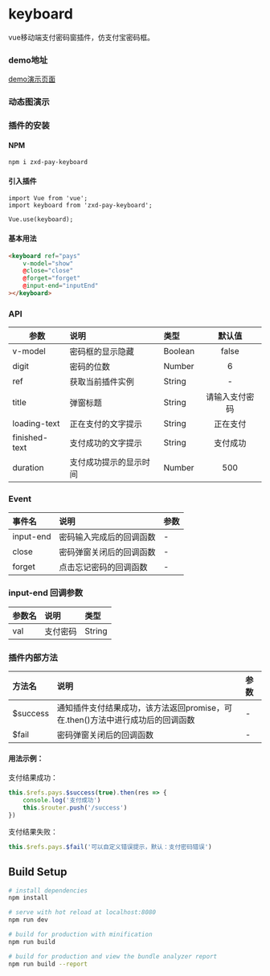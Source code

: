 # keyboard
vue移动端支付密码窗插件，仿支付宝密码框。

### demo地址
[demo演示页面](https://ZhangXDong.github.io/keyboard/dist/#/, '支付密码弹窗demo演示页面')

### 动态图演示

### 插件的安装
#### NPM 
```
npm i zxd-pay-keyboard
```
#### 引入插件
```
import Vue from 'vue';
import keyboard from 'zxd-pay-keyboard';

Vue.use(keyboard);
```

#### 基本用法  
```html
<keyboard ref="pays"
    v-model="show"           
    @close="close"
    @forget="forget"
    @input-end="inputEnd"
></keyboard>
```

### API  
| 参数 | 说明 | 类型 | 默认值 |  
| - | :- | :- | :-: |  
| v-model | 密码框的显示隐藏 | Boolean | false | 
| digit | 密码的位数| Number | 6 |
| ref | 获取当前插件实例 | String | - |
| title | 弹窗标题 | String | 请输入支付密码 |
| loading-text | 正在支付的文字提示 | String | 正在支付 |
| finished-text | 支付成功的文字提示 | String | 支付成功 |
| duration | 支付成功提示的显示时间 | Number | 500 |


### Event    

| 事件名 | 说明 | 参数 |  
| :- | :- | :- |
| input-end | 密码输入完成后的回调函数 | - |
| close | 密码弹窗关闭后的回调函数 | - |
| forget | 点击忘记密码的回调函数 | - |

### input-end 回调参数
| 参数名 | 说明 | 类型 |
| - | :- | :- |
| val | 支付密码 | String |

### 插件内部方法  
| 方法名 | 说明 | 参数 |  
| :- | :- | :- |
| $success | 通知插件支付结果成功，该方法返回promise，可在.then()方法中进行成功后的回调函数 | - |
| $fail| 密码弹窗关闭后的回调函数 | - |  

#### 用法示例：  
支付结果成功：  
```javascript
this.$refs.pays.$success(true).then(res => {
    console.log('支付成功')
    this.$router.push('/success')
})
```
支付结果失败：  
```javascript  
this.$refs.pays.$fail('可以自定义错误提示，默认：支付密码错误')  
```  

## Build Setup

``` bash
# install dependencies
npm install

# serve with hot reload at localhost:8080
npm run dev

# build for production with minification
npm run build

# build for production and view the bundle analyzer report
npm run build --report
```
